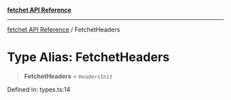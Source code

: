 [**fetchet API Reference**](../README.md)

***

[fetchet API Reference](../README.md) / FetchetHeaders

# Type Alias: FetchetHeaders

> **FetchetHeaders** = `HeadersInit`

Defined in: types.ts:14
